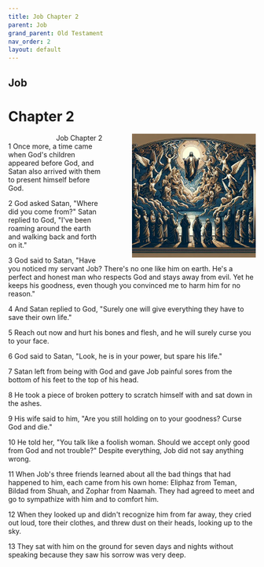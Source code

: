 ```yaml
---
title: Job Chapter 2
parent: Job
grand_parent: Old Testament
nav_order: 2
layout: default
---
```


## Job

# Chapter 2

<div style="clear: both; text-align: right;">
    <div style="max-width: 50%; height: auto; float: right; margin: 0 0 10px 10px; padding-left: 10%;">
        <img src="/assets/Image/Job/500/2.jpg" alt="Job Chapter 2" class="chapter-image">
    </div>
    <figcaption style="font-size: 14px; text-align: right;">Job Chapter 2</figcaption>
</div>
1 Once more, a time came when God's children appeared before God, and Satan also arrived with them to present himself before God.

2 God asked Satan, "Where did you come from?" Satan replied to God, "I've been roaming around the earth and walking back and forth on it."

3 God said to Satan, "Have you noticed my servant Job? There's no one like him on earth. He's a perfect and honest man who respects God and stays away from evil. Yet he keeps his goodness, even though you convinced me to harm him for no reason."

4 And Satan replied to God, "Surely one will give everything they have to save their own life."

5 Reach out now and hurt his bones and flesh, and he will surely curse you to your face.

6 God said to Satan, "Look, he is in your power, but spare his life."

7 Satan left from being with God and gave Job painful sores from the bottom of his feet to the top of his head.

8 He took a piece of broken pottery to scratch himself with and sat down in the ashes.

9 His wife said to him, "Are you still holding on to your goodness? Curse God and die."

10 He told her, "You talk like a foolish woman. Should we accept only good from God and not trouble?" Despite everything, Job did not say anything wrong.

11 When Job's three friends learned about all the bad things that had happened to him, each came from his own home: Eliphaz from Teman, Bildad from Shuah, and Zophar from Naamah. They had agreed to meet and go to sympathize with him and to comfort him.

12 When they looked up and didn't recognize him from far away, they cried out loud, tore their clothes, and threw dust on their heads, looking up to the sky.

13 They sat with him on the ground for seven days and nights without speaking because they saw his sorrow was very deep.


